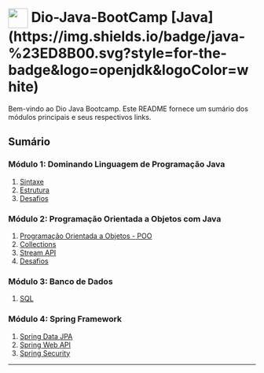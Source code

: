 <h1>
    <a href="https://www.dio.me/">
     <img align="center" width="40px" src="https://hermes.digitalinnovation.one/assets/diome/logo-minimized.png"></a>
    <span> Dio-Java-BootCamp</span> [Java](https://img.shields.io/badge/java-%23ED8B00.svg?style=for-the-badge&logo=openjdk&logoColor=white)
</h1>

Bem-vindo ao Dio Java Bootcamp. Este README fornece um sumário dos módulos principais e seus respectivos links.

## Sumário

### Módulo 1: Dominando Linguagem de Programação Java
1. [Sintaxe](https://github.com/JPonchiroli/Dio-Java-BootCamp/tree/main/src/src/edu/joao/bootcamp/modulo1/sintaxejava)
2. [Estrutura](https://github.com/JPonchiroli/Dio-Java-BootCamp/tree/main/src/src/edu/joao/bootcamp/modulo1/estruturas)
3. [Desafios](https://github.com/JPonchiroli/Dio-Java-BootCamp/tree/main/src/src/edu/joao/bootcamp/modulo1/desafios)

### Módulo 2: Programação Orientada a Objetos com Java
1. [Programação Orientada a Objetos - POO](https://github.com/JPonchiroli/Dio-Java-BootCamp/tree/main/src/src/edu/joao/bootcamp/modulo2/POO)
2. [Collections](https://github.com/JPonchiroli/Dio-Java-BootCamp/tree/main/src/src/edu/joao/bootcamp/modulo2/collections)
3. [Stream API](https://github.com/JPonchiroli/Dio-Java-BootCamp/tree/main/src/src/edu/joao/bootcamp/modulo2/streamAPI/exemplos)
4. [Desafios](https://github.com/JPonchiroli/Dio-Java-BootCamp/tree/main/src/src/edu/joao/bootcamp/modulo2/desafios)

### Módulo 3: Banco de Dados
1. [SQL](https://github.com/JPonchiroli/Dio-Java-BootCamp/tree/main/src/src/edu/joao/bootcamp/modulo3)

### Módulo 4: Spring Framework
1. [Spring Data JPA](https://github.com/JPonchiroli/dio-spring-data-jpa)
2. [Spring Web API](https://github.com/JPonchiroli/dio-spring-web-api)
3. [Spring Security](https://github.com/JPonchiroli/dio-spring-security)

---
